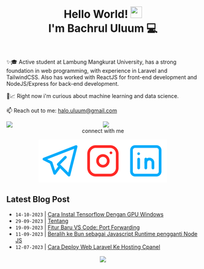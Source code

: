 
<h1 align="center">Hello World! <img src="https://raw.githubusercontent.com/MartinHeinz/MartinHeinz/master/wave.gif" height="30px" width="30px">
  <br> I'm Bachrul Uluum 💻</h1>
<br>

✨🎓 Active student at Lambung Mangkurat University, has a strong foundation in web programming,
with experience in Laravel and TailwindCSS. Also has worked with ReactJS for front-end
development and NodeJS/Express for back-end development.

🧐📈 Right now i'm curious about machine learning and data science.

📫 Reach out to me:  halo.uluum@gmail.com

<div align="center">


[<img align="right" width="50%" src="https://github-readme-stats.vercel.app/api?username=uluumbch&theme=transparent&show_icons=true">](https://metrics.lecoq.io/uluumbch)
 
 [<img align="right" width="50%" src="https://github-readme-stats.vercel.app/api/top-langs/?username=uluumbch&layout=compact&theme=transparent">](https://metrics.lecoq.io/uluumbch)
  




connect with me


  [![uluumbch](./icons/telegram.svg)](https://t.me/uluumbch)[![uluumbch](./icons/instagram.svg)](https://instagram.com/uluumbch)[![Bachrul Uluum](./icons/linkedin.svg)](https://www.linkedin.com/in/bachrul-uluum/)

</div>

## Latest Blog Post

  <!-- BLOG-POST-LIST:START -->
- `14-10-2023` | [Cara Instal Tensorflow Dengan GPU Windows](https://uluumbch.my.id/p/cara-instal-tensorflow-dengan-gpu-windows/)  
- `29-09-2023` | [Tentang](https://uluumbch.my.id/tentang/)  
- `19-09-2023` | [Fitur Baru VS Code: Port Forwarding](https://uluumbch.my.id/p/fitur-baru-vs-code-port-forwarding/)  
- `11-09-2023` | [Beralih ke Bun sebagai Javascript Runtime pengganti Node JS](https://uluumbch.my.id/p/beralih-ke-bun-sebagai-javascript-runtime-pengganti-node-js/)  
- `12-07-2023` | [Cara Deploy Web Laravel Ke Hosting Cpanel](https://uluumbch.my.id/p/cara-deploy-web-laravel-ke-hosting-cpanel/)  

<!-- BLOG-POST-LIST:END -->

<div align="center">
<img align="center" src="https://github-readme-streak-stats.herokuapp.com?user=uluumbch&theme=github-dark-blue&border_radius=4.9&mode=weekly&card_width=1000">
</div>

<!---
uluumbch/uluumbch is a ✨ special ✨ repository because its `README.md` (this file) appears on your GitHub profile.
You can click the Preview link to take a look at your changes.
--->
